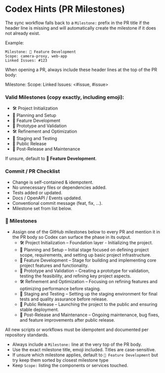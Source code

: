 # Codex Hints (PR Milestones)

The sync workflow falls back to a `Milestone:` prefix in the PR title if the header line is missing and will automatically create the milestone if it does not already exist.

Example:
```
Milestone: 🧬 Feature Development
Scope: camera-proxy, web-app
Linked Issues: #123
```


When opening a PR, always include these header lines at the top of the PR body:

Milestone: <EXACT TITLE FROM MILESTONES LIST>
Scope: <comma-separated components>
Linked Issues: <#issue, #issue>

### Valid Milestones (copy **exactly**, including emoji):
- 🛠️ Project Initialization
- 🧪 Planning and Setup
- 🧬 Feature Development
- 🎯 Prototype and Validation
- 🛠️ Refinement and Optimization
- 🧪 Staging and Testing
- 🎉 Public Release
- 🎯 Post-Release and Maintenance

If unsure, default to **🧬 Feature Development**.

### Commit / PR Checklist
- Change is self-contained & idempotent.
- No unnecessary files or dependencies added.
- Tests added or updated.
- Docs / OpenAPI / Events updated.
- Conventional commit message (feat, fix, …).
- Milestone set from list below.

### 📆 Milestones
- Assign one of the GitHub milestones below to every PR and mention it in the PR body so Codex can surface the phase in its output.
    - 🛠️ Project Initialization – Foundation layer - Initializing the project.
    - 🧪 Planning and Setup – Initial stage focused on defining project scope, requirements, and setting up basic project infrastructure.
    - 🧬 Feature Development – Stage for building and implementing core project features and functionality.
    - 🎯 Prototype and Validation – Creating a prototype for validation, testing the feasibility, and refining key project aspects.
    - 🛠️ Refinement and Optimization – Focusing on refining features and optimizing performance before staging.
    - 🧪 Staging and Testing – Setting up the staging environment for final tests and quality assurance before release.
    - 🎉 Public Release – Launching the project to the public and ensuring stable deployment.
    - 🎯 Post-Release and Maintenance – Ongoing maintenance, bug fixes, and feature improvements after public release.


All new scripts or workflows must be idempotent and documented per repository standards.

- Always include a `Milestone:` line at the very top of the PR body.
- Use the exact milestone title, emoji included. Titles are case-sensitive.
- If unsure which milestone applies, default to `🧬 Feature Development` but try keep them sorted by closest milestone type
- Keep `Scope:` listing the components or services touched.
